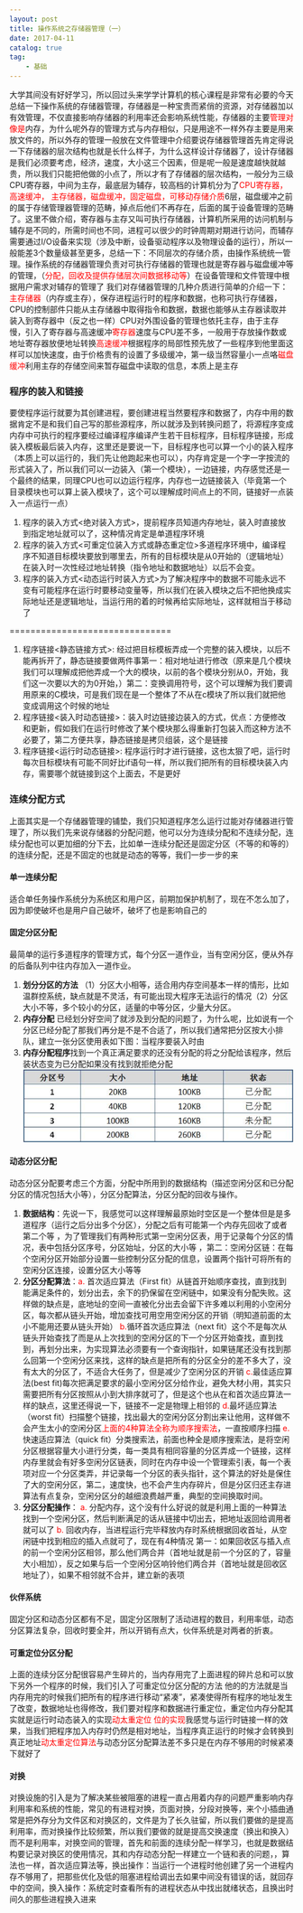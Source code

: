 ```yaml
---
layout: post
title: 操作系统之存储器管理（一）
date: 2017-04-11
catalog: true
tag:
    - 基础
---
```

大学其间没有好好学习，所以回过头来学学计算机的核心课程是非常有必要的今天总结一下操作系统的存储器管理，存储器是一种宝贵而紧俏的资源，对存储器加以有效管理，不仅直接影响存储器的利用率还会影响系统性能，存储器的主要<font color=red>管理对像是</font>内存，为什么呢外存的管理方式与内存相似，只是用途不一样外存主要是用来放文件的，所以外存的管理一般放在文件管理中介绍要说存储器管理首先肯定得说一下存储器的层次结构也就是长什么样子，为什么这样设计存储器了，设计存储器是我们必须要考虑，经济，速度，大小这三个因素，但是呢一般是速度越快就越贵，所以我们只能把他做的小点了，所以才有了存储器的层次结构，一般分为三级CPU寄存器，中间为主存，最底层为辅存，较高档的计算机分为了<font color=red>CPU寄存器，高速缓冲， 主存储器，磁盘缓冲，固定磁盘，可移动存储介质</font>6层，磁盘缓冲之前的属于存储管理器管理的范畴，掉点后他们不再存在，后面的属于设备管理的范畴了。这里不做介绍，寄存器与主存又叫可执行存储器，计算机所采用的访问机制与辅存是不同的，所需时间也不同，进程可以很少的时钟周期对期进行访问，而辅存需要通过I/O设备来实现（涉及中断，设备驱动程序以及物理设备的运行），所以一般能差3个数量级甚至更多，总结一下：不同层次的存储介质，由操作系统统一管理。操作系统的存储器管理负责对可执行存储器的管理也就是寄存器与磁盘缓冲等的管理，（<font color=red>分配，回收及提供存储层次间数据移动等</font>）在设备管理和文件管理中根据用户需求对辅存的管理了<!--more-->
我们对存储器管理的几种介质进行简单的介绍一下：
<font color=red>主存储器</font>（内存或主存），保存进程运行时的程序和数据，也称可执行存储器，CPU的控制部件只能从主存储器中取得指令和数据，数据也能够从主存器读取并装入到寄存器中（反之也一样）CPU对外围设备的管理也依托主存，由于主存慢，引入了寄存器与高速缓冲<font color=red>寄存器</font>速度与CPU差不多，一般用于存放操作数或地址寄存器放便地址转换<font color=red>高速缓冲</font>根据程序的局部性预先放了一些程序到他里面这样可以加快速度，由于价格贵有的设置了多级缓冲，第一级当然容量小一点咯<font color=red>磁盘缓冲</font>利用主存的存储空间来暂存磁盘中读取的信息，本质上是主存
### 程序的装入和链接
要使程序运行就要为其创建进程，要创建进程当然要程序和数据了，内存中用的数据肯定不是和我们自己写的那些源程序，所以就涉及到转换问题了，将源程序变成内存中可执行的程序要经过编译程序编译产生若干目标程序，目标程序链接，形成装入模板最后装入内存，这里还是要说一下，目标程序也可以算一个小的装入程序（本质上可以运行的，我们先让他跑起来也可以），内存肯定是一个字一字按流的形式装入了，所以我们可以一边装入（第一个模块），一边链接，内存感觉还是一个最终的结果，同理CPU也可以边运行程序，内存也一边链接装入（毕竟第一个目录模块也可以算上装入模块了，这个可以理解成时间点上的不同，链接好一点装入一点运行一点）
1. 程序的装入方式<绝对装入方式>，提前程序员知道内存地址，装入时直接放到指定地址就可以了，这种情况肯定是单道程序环境
2. 程序的装入方式<可重定位装入方式或静态重定位>多道程序环境中，编译程序不知道目标模块要放到哪里去，所有的目标模块是从0开始的（逻辑地址）在装入时一次性经过地址转换（指令地址和数据地址）以后不会变。
3. 程序的装入方式<动态运行时装入方式>为了解决程序中的数据不可能永远不变有可能程序在运行时要移动变量等，所以我们在装入模块之后不把他换成实际地址还是逻辑地址，当运行用的着的时候再给实际地址，这样就相当于移动了

===============================

1. 程序链接<静态链接方式>: 经过把目标模板弄成一个完整的装入模块，以后不能再拆开了，静态链接要做两件事第一：相对地址进行修改（原来是几个模块我们可以理解成把他弄成一个大的模块，以前的各个模块分别从0，开始，我们这一次要以大的为0开始，）第二：变换调用符号，这个可以理解为我们要调用原来的C模块，可是我们现在是一个整体了不从在c模块了所以我们就把他变成调用这个时候的地址
2. 程序链接<装入时动态链接>：装入时边链接边装入的方式，优点：方便修改和更新，假如我们在运行时修改了某个模块那么得重新打包装入而这种方法不必要了，第二方便共享，静态链接是拷贝组装，这个是链接
3. 程序链接<运行时动态链接>: 程序运行时才进行链接，这也太狠了吧，运行时每次目标模块有可能不同好比if语句一样，所以我们把所有的目标模块装入内存，需要哪个就链接到这个上面去，不是更好

### 连续分配方式
上面其实是一个存储器管理的铺垫，我们只知道程序怎么运行过能对存储器进行管理了，所以我们先来说存储器的分配问题，他可以分为连续分配和不连续分配，连续分配也可以更加细的分下去，比如单一连续分配还是固定分区（不等的和等的）的连续分配，还是不固定的也就是动态的等等，我们一步一步的来
#### 单一连续分配
适合单任务操作系统分为系统区和用户区，前期加保护机制了，现在不怎么加了，因为即使破坏也是用户自己破坏，破坏了也是影响自己的
#### 固定分区分配
最简单的运行多道程序的管理方式，每个分区一道作业，当有空闲分区，便从外存的后备队列中往内存加入一道作业。
1. **划分分区的方法** （1）分区大小相等，适合用内存空间基本一样的情形，比如温群控系统，缺点就是不灵活，有可能出现大程序无法运行的情况（2）分区大小不等，多个较小的分区，适量的中等分区，少量大分区。
2. **内存分配** 已经划分好空间了就涉及到分配的问题了，为什么呢，比如说有一个分区已经分配了那我们再分是不是不合适了，所以我们通常把分区按大小排队，建立一张分区使用表如下图：当程序要装入时由
3. **内存分配程序**找到一个真正满足要求的还没有分配的将之分配给该程序，然后装状态变为已分配如果没有找到就拒绝分配 ![](/images/2017/0411fenqu.png)

#### 动态分区分配
动态分区分配要考虑三个方面，分配中所用到的数据结构（描述空闲分区和已分配分区的情况包括大小等），分区分配算法，分区分配的回收与操作。
1. **数据结构**：先说一下，我感觉可以这样理解最原始时空区是一个整体但是是多道程序（运行之后分出多个分区），分配之后有可能第一个内存先回收了或者第二个等 ，为了管理我们有两种形式第一空闲分区表，用于记录每个分区的情况，表中包括分区序号，分区始址，分区的大小等 ，第二：空闲分区链：在每个空闲分区开始部分设置一些控制分区分配的信息，设置两个指针可将所有的空闲分区连接，设置分区大小等等
2. **分区分配算法**：<font color=red>a.</font> 首次适应算法（First fit）从链首开始顺序查找，直到找到能满足条件的，划分出去，余下的扔保留在空闲链中，如果没有分配失败。这样做的缺点是，底地址的空间一直被化分出去会留下许多难以利用的小空闲分区，每次都从链头开始，增加查找可用空用空闲分区的开销（明知道前面的太小不能用还要从链头开始）
<font color=red>b.</font>循环首次适应算法（next fit）这个不是每次从链头开始查找了而是从上次找到的空闲分区的下一个分区开始查找，直到找到，再划分出来，为实现算法必须要有一个查询指针，如果链尾还没有找到那么回第一个空闲分区来找，这样的缺点是把所有的分区全分的差不多大了，没有太大的分区了，不适合大任务了，但是减少了空闲分区的开销
<font color=red>c.</font>最佳适应算法(best fit)每次把满足要求的最小空闲分区分给作业，避免大材小用，其实只需要把所有分区按照从小到大排序就可了，但是这个也从在和首次适应算法一样的缺点，<font color>这里还得说一下，链接不一定是物理上相邻的</font>
<font color=red>d.</font>最坏适应算法（worst fit）扫描整个链接，找出最大的空闲分区分割出来让他用，这样做不会产生太小的空闲分区<font color=red>上面的4种算法全称为顺序搜索法</font>，一直按顺序扫描
<font color=red>e.</font>快速适应算法（quick fit）分类搜索法，前面也种全是顺序搜索法，是将空闲分区根据容量大小进行分类，每一类具有相同容量的分区弄成一个链接，这样内存里就会有好多空闲分区链表，同时在内存中设一个管理索引表，每一个表项对应一个分区类弄，并记录每一个分区的表头指针，这个算法的好处是保住了大的空闲分区，第二，速度快，也不会产生内存碎片，但是分区归还主存进算法有点复杂，空闲分区分的越细浪费越严重，典型的空间换取时间。
3. **分区分配操作**：
<font color=red>a.</font> 分配内存，这个没有什么好说的就是利用上面的一种算法找到一个空闲分区，然后判断满足的话从链接中切出去，把地址返回给调用者就可以了
<font color=red>b.</font> 回收内存，当进程运行完毕释放内存时系统根据回收首址，从空闲链中找到相应的插入点就可了，现在有4种情况
第一：如果回收区与插入点的前一个空闲分区相邻，那么他们两合并（首地址就是前一个分区的了，容量大小相加），反之如果与后一个空闲分区响铃他们两合并（首地址就是回收区地址了），如果不相邻就不合并，建立新的表项

#### 伙伴系统
固定分区和动态分区都有不足，固定分区限制了活动进程的数目，利用率低，动态分区算法复杂，回收时要全并，所以开销有点大，伙伴系统是对两者的折衷。
#### 可重定位分区分配
上面的连续分区分配很容易产生碎片的，当内存用完了上面进程的碎片总和可以放下另外一个程序的时候，我们引入了可重定位分区分配的方法 他的的方法就是当内存用完的时候我们把所有的程序进行移动“紧凑”，紧凑使得所有程序的地址发生了改变，数据地址也得修改，我们要对程序和数据进行重定位，重定位内存分配其实就是运行时动态装入的实现<font color=red>动太重定位 位的实现</font>我感觉与运行时链接一样的效果，当我们把程序加入内存时仍然是相对地址，当程序真正运行的时候才会转换到真正地址<font color=red>动太重定位算法</font>与动态分区分配算法差不多只是在内存不够用的时候紧凑下就好了
#### 对换
对换设施的引入是为了解决某些被阻塞的进程一直占用着内存的问题严重影响内存利用率和系统的性能，常见的有进程对换，页面对换，分段对换等，来个小插曲通常是把外存分为文件区和对换区的，文件是为了长久驻留，所以我们要做的是提高利用率，而对换操作比较频繁，所以我们要做的就是提高交换速度（换出和换入）而不是利用率，对换空间的管理，首先和前面的连续分配一样学习，也就是数据结构要记录对换区的使用情况，其和内存动态分配一样建立一个链和表的问题，，算法也一样，首次适应算法等，换出操作：当运行一个进程时他创建了另一个进程内存不够用了，把那些优化及低的阻塞进程给调出去如果中间没有错误的话，就回存中的空间，换入操作：系统定时查看所有的进程状态从中找出就绪状态，且换出时间久的那些进程换入进来
